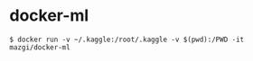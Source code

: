 # docker-ml

```shellsession
$ docker run -v ~/.kaggle:/root/.kaggle -v $(pwd):/PWD -it mazgi/docker-ml
```
